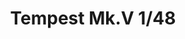 ---
title: "Tempest Mk.V 1/48"
price: 9300.00 
desc: "ROYAL CLASS, Tempest Mk.V 1/48, razmera: 1/48"
img_path: "/assets/img/R0018.jpg"
brand: AMMO
available: true
special_offer: false
new: false
soon: false
cat: "Plasticne-Makete"
subcat: "PM-EDUARD"
subsubcat: ""
sifra: "R0018"
---
